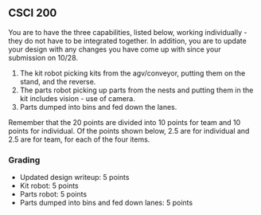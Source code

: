 ## CSCI 200
You are to have the three capabilities, listed below, working individually - they do not have to be integrated together. In addition, you are to update your design with any changes you have come up with since your submission on 10/28.

1. The kit robot picking kits from the agv/conveyor, putting them on the stand, and the reverse.
1. The parts robot picking up parts from the nests and putting them in the kit includes vision - use of camera.
1. Parts dumped into bins and fed down the lanes.

Remember that the 20 points are divided into 10 points for team and 10 points for individual. Of the points shown below, 2.5 are for individual and 2.5 are for team, for each of the four items.

### Grading
+ Updated design writeup: 5 points
+ Kit robot: 5 points
+ Parts robot: 5 points
+ Parts dumped into bins and fed down lanes: 5 points